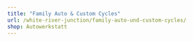 ```yaml
---
title: "Family Auto & Custom Cycles"
url: /white-river-junction/family-auto-und-custom-cycles/
shop: Autowerkstatt
---
```

